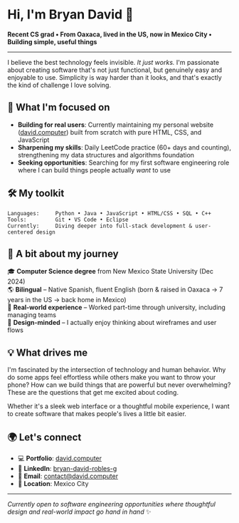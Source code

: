 # Hi, I'm Bryan David 👋

**Recent CS grad • From Oaxaca, lived in the US, now in Mexico City • Building simple, useful things**

---

I believe the best technology feels invisible. *It just works.* I'm passionate about creating software that's not just functional, but genuinely easy and enjoyable to use. Simplicity is way harder than it looks, and that's exactly the kind of challenge I love solving.

## 🚀 What I'm focused on

- **Building for real users**: Currently maintaining my personal website ([david.computer](https://david.computer)) built from scratch with pure HTML, CSS, and JavaScript
- **Sharpening my skills**: Daily LeetCode practice (60+ days and counting), strengthening my data structures and algorithms foundation
- **Seeking opportunities**: Searching for my first software engineering role where I can build things people actually *want* to use
## 🛠️ My toolkit

```
Languages:     Python • Java • JavaScript • HTML/CSS • SQL • C++  
Tools:         Git • VS Code • Eclipse
Currently:     Diving deeper into full-stack development & user-centered design
```

## 🌟 A bit about my journey

🎓 **Computer Science degree** from New Mexico State University (Dec 2024)  
🌎 **Bilingual** – Native Spanish, fluent English (born & raised in Oaxaca → 7 years in the US → back home in Mexico)  
💼 **Real-world experience** – Worked part-time through university, including managing teams  
🎯 **Design-minded** – I actually enjoy thinking about wireframes and user flows  

## 💡 What drives me

I'm fascinated by the intersection of technology and human behavior. Why do some apps feel effortless while others make you want to throw your phone? How can we build things that are powerful but never overwhelming? These are the questions that get me excited about coding.

Whether it's a sleek web interface or a thoughtful mobile experience, I want to create software that makes people's lives a little bit easier.

## 🌍 Let's connect

- 💻 **Portfolio**: [david.computer](https://david.computer)
- 💼 **LinkedIn**: [bryan-david-robles-g](https://linkedin.com/in/bryan-david-robles-g)
- 📧 **Email**: contact@david.computer
- 📍 **Location**: Mexico City

---

*Currently open to software engineering opportunities where thoughtful design and real-world impact go hand in hand* ✨
